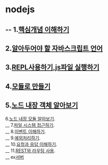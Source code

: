 # nodejs
--
1.[핵심개념 이해하기](https://github.com/kyunghyunHan/nodejs/blob/3266156d99720bd5f8cdefafc75a7c03a73135f8/nodestart.js)   
--
2.[알아두어야 할 자바스크립트 언어]()
--
3.[REPL사용하기,js파일 실행하기](https://github.com/kyunghyunHan/nodejs/blob/3266156d99720bd5f8cdefafc75a7c03a73135f8/replstart.js)
--   
4.[모듈로 만들기](https://github.com/kyunghyunHan/nodejs/blob/6aa94d7348c0f600ee3c989bba67178be47e4da9/module.js)   
--   
5.[노드 내장 객체 알아보기](https://github.com/kyunghyunHan/nodejs/blob/c6a4b8c3575550e2eefa39b4b8a2b68fb7fdefd3/nodemodule.js)   
--   
6.[노드 내장 모듈 알아보기]().  
__
7.[파일 시스템 접근하기]().  
__
8.[이벤트 이해하기]().  
__
9.[예외처리하기]().  
__
10.[요청과 응답 이해하기]().  
__
11.[REST와 라우팅 사용]().  
__
ex[서버]()
